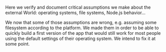 Here we verify and document critical assumptions we make about the external
World: operating systems, file systems, Node.js behavior...

We now that some of those assumptions are wrong, e.g. assuming some filesystem
according to the platform. We made them in order to be able to quickly build a
first version of the app that would still work for most people using the
default settings of their operating system. We intend to fix it at some point.
